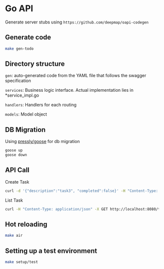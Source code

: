 # Go API

Generate server stubs using `https://github.com/deepmap/oapi-codegen`

## Generate code

```sh
make gen-todo
```

## Directory structure

`gen`: auto-generated code from the YAML file that follows the swagger specification

`services`: Business logic interface. Actual implementation lies in *service_impl.go

`handlers`: Handlers for each routing

`models`: Model object

## DB Migration

Using [pressly/goose](https://github.com/pressly/goose) for db migration

```sh
goose up
goose down
```

## API Call

Create Task

```sh
curl -d '{"description":"task3", "completed":false}' -H "Content-Type: application/json" -X POST http://localhost:8080/task
```

List Task

```sh
curl -H "Content-Type: application/json" -X GET http://localhost:8080/task
```

## Hot reloading

```sh
make air
```

## Setting up a test environment

```sh
make setup/test
```
